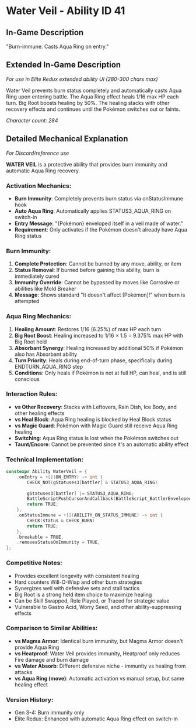 # Water Veil - Ability ID 41

## In-Game Description
"Burn-immune. Casts Aqua Ring on entry."

## Extended In-Game Description
*For use in Elite Redux extended ability UI (280-300 chars max)*

Water Veil prevents burn status completely and automatically casts Aqua Ring upon entering battle. The Aqua Ring effect heals 1/16 max HP each turn. Big Root boosts healing by 50%. The healing stacks with other recovery effects and continues until the Pokémon switches out or faints.

*Character count: 284*

## Detailed Mechanical Explanation
*For Discord/reference use*

**WATER VEIL** is a protective ability that provides burn immunity and automatic Aqua Ring recovery.

### Activation Mechanics:
- **Burn Immunity**: Completely prevents burn status via onStatusImmune hook
- **Auto Aqua Ring**: Automatically applies STATUS3_AQUA_RING on switch-in
- **Entry Message**: "{Pokémon} enveloped itself in a veil made of water."
- **Requirement**: Only activates if the Pokémon doesn't already have Aqua Ring status

### Burn Immunity:
1. **Complete Protection**: Cannot be burned by any move, ability, or item
2. **Status Removal**: If burned before gaining this ability, burn is immediately cured
3. **Immunity Override**: Cannot be bypassed by moves like Corrosive or abilities like Mold Breaker
4. **Message**: Shows standard "It doesn't affect [Pokémon]!" when burn is attempted

### Aqua Ring Mechanics:
1. **Healing Amount**: Restores 1/16 (6.25%) of max HP each turn
2. **Big Root Boost**: Healing increased to 1/16 × 1.5 = 9.375% max HP with Big Root held
3. **Absorbant Synergy**: Healing increased by additional 50% if Pokémon also has Absorbant ability
4. **Turn Priority**: Heals during end-of-turn phase, specifically during ENDTURN_AQUA_RING step
5. **Conditions**: Only heals if Pokémon is not at full HP, can heal, and is still conscious

### Interaction Rules:
- **vs Other Recovery**: Stacks with Leftovers, Rain Dish, Ice Body, and other healing effects
- **vs Heal Block**: Aqua Ring healing is blocked by Heal Block status
- **vs Magic Guard**: Pokémon with Magic Guard still receive Aqua Ring healing
- **Switching**: Aqua Ring status is lost when the Pokémon switches out
- **Taunt/Encore**: Cannot be prevented since it's an automatic ability effect

### Technical Implementation:
```c
constexpr Ability WaterVeil = {
    .onEntry = +[](ON_ENTRY) -> int {
        CHECK_NOT(gStatuses3[battler] & STATUS3_AQUA_RING)
        
        gStatuses3[battler] |= STATUS3_AQUA_RING;
        BattleScriptPushCursorAndCallback(BattleScript_BattlerEnvelopedItselfInAVeil);
        return TRUE;
    },
    .onStatusImmune = +[](ABILITY_ON_STATUS_IMMUNE) -> int {
        CHECK(status & CHECK_BURN)
        return TRUE;
    },
    .breakable = TRUE,
    .removesStatusOnImmunity = TRUE,
};
```

### Competitive Notes:
- Provides excellent longevity with consistent healing
- Hard counters Will-O-Wisp and other burn strategies
- Synergizes well with defensive sets and stall tactics
- Big Root is a strong held item choice to maximize healing
- Can be Skill Swapped, Role Played, or Traced for strategic value
- Vulnerable to Gastro Acid, Worry Seed, and other ability-suppressing effects

### Comparison to Similar Abilities:
- **vs Magma Armor**: Identical burn immunity, but Magma Armor doesn't provide Aqua Ring
- **vs Heatproof**: Water Veil provides immunity, Heatproof only reduces Fire damage and burn damage
- **vs Water Absorb**: Different defensive niche - immunity vs healing from attacks
- **vs Aqua Ring (move)**: Automatic activation vs manual setup, but same healing effect

### Version History:
- Gen 3-4: Burn immunity only
- Elite Redux: Enhanced with automatic Aqua Ring effect on switch-in